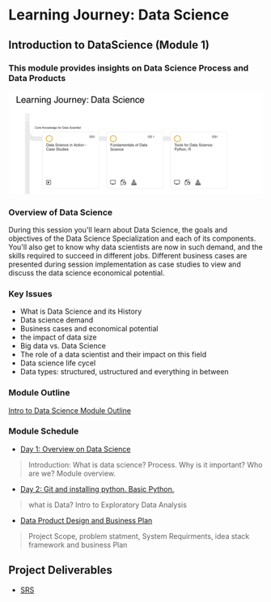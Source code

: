 # Learning Journey: Data Science
## Introduction to DataScience (Module 1)
### This module provides insights on Data Science Process and Data Products
![data exploration](https://github.com/Abdel-Razzak/DataScience/blob/master/images/M2.jpeg)

### Overview of Data Science 
During this session you'll learn about Data Science, the goals and objectives of the Data Science Specialization and each of its components. 
You'll also get to know why data scientists are now in such demand, and the skills required to succeed in different jobs. 
Different business cases are presented during session implementation as case studies to view and discuss the data science economical potential.
### Key Issues
  * What is Data Science and its History
  * Data science demand
  * Business cases and economical potential
  * the impact of data size
  * Big data vs. Data Science
  * The role of a data scientist and their impact on this field
  * Data science life cycel
  * Data types: structured, ustructured and everything in between

### Module Outline
[Intro to Data Science Module Outline](https://drive.google.com/open?id=1qrYLWjSBuEoo2tb9sYsIpYcgPUZ0PoqE)
### Module Schedule
* [Day 1: Overview on Data Science](https://github.com/Abdel-Razzak/DataScience/tree/master/Day%201)
> Introduction: What is data science? Process. Why is it important? Who are we? Module overview.
* [Day 2: Git and installing python. Basic Python.](https://github.com/Abdel-Razzak/DataScience/tree/master/Day%202)
> what is Data? Intro to Exploratory Data Analysis
* [Data Product Design and Business Plan](https://github.com/Abdel-Razzak/DataScience/tree/master/Day%203)
> Project Scope, problem statment, System Requirments, idea stack framework and business Plan

## Project Deliverables 
* [SRS](https://drive.google.com/open?id=12y3tcYWjlKBtFdjT0gRV3wCOFDpu6bU_)
